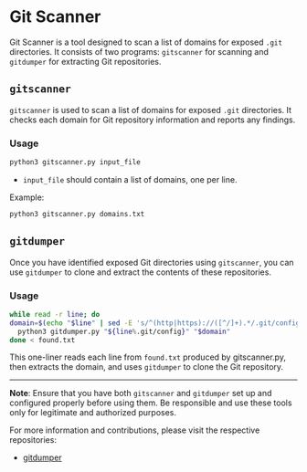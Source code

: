 # Git Scanner

Git Scanner is a tool designed to scan a list of domains for exposed `.git` directories. It consists of two programs: `gitscanner` for scanning and `gitdumper` for extracting Git repositories.

## `gitscanner`

`gitscanner` is used to scan a list of domains for exposed `.git` directories. It checks each domain for Git repository information and reports any findings.

### Usage

```bash
python3 gitscanner.py input_file
```

- `input_file` should contain a list of domains, one per line.

Example:

```bash
python3 gitscanner.py domains.txt
```

## `gitdumper`

Once you have identified exposed Git directories using `gitscanner`, you can use `gitdumper` to clone and extract the contents of these repositories.

### Usage

```bash
while read -r line; do
domain=$(echo "$line" | sed -E 's/^(http|https)://([^/]+).*/.git/config$/2/')
  python3 gitdumper.py "${line%.git/config}" "$domain"
done < found.txt

```

This one-liner reads each line from `found.txt` produced by gitscanner.py, then extracts the domain, and uses `gitdumper` to clone the Git repository.

---

**Note**: Ensure that you have both `gitscanner` and `gitdumper` set up and configured properly before using them. Be responsible and use these tools only for legitimate and authorized purposes.

For more information and contributions, please visit the respective repositories:

- [gitdumper](https://github.com/arthaud/git-dumper/blob/master/git_dumper.py)

